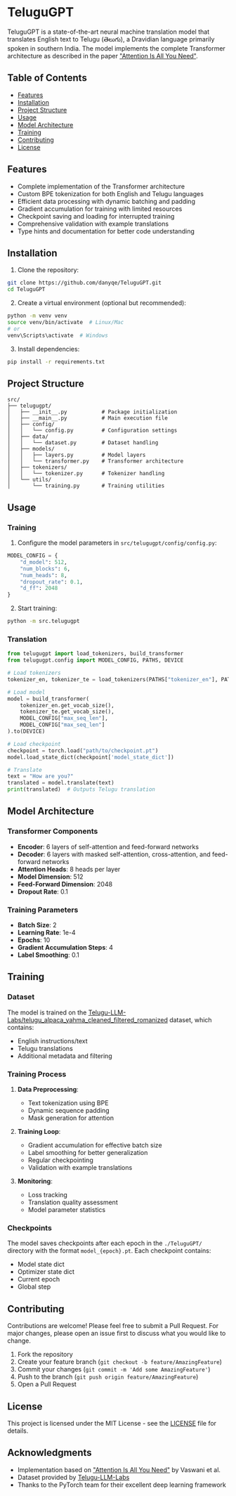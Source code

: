 # TeluguGPT

TeluguGPT is a state-of-the-art neural machine translation model that translates English text to Telugu (తెలుగు), a Dravidian language primarily spoken in southern India. The model implements the complete Transformer architecture as described in the paper ["Attention Is All You Need"](https://arxiv.org/abs/1706.03762).

## Table of Contents
- [Features](#features)
- [Installation](#installation)
- [Project Structure](#project-structure)
- [Usage](#usage)
- [Model Architecture](#model-architecture)
- [Training](#training)
- [Contributing](#contributing)
- [License](#license)

## Features

- Complete implementation of the Transformer architecture
- Custom BPE tokenization for both English and Telugu languages
- Efficient data processing with dynamic batching and padding
- Gradient accumulation for training with limited resources
- Checkpoint saving and loading for interrupted training
- Comprehensive validation with example translations
- Type hints and documentation for better code understanding

## Installation

1. Clone the repository:
```bash
git clone https://github.com/danyqe/TeluguGPT.git
cd TeluguGPT
```

2. Create a virtual environment (optional but recommended):
```bash
python -m venv venv
source venv/bin/activate  # Linux/Mac
# or
venv\Scripts\activate  # Windows
```

3. Install dependencies:
```bash
pip install -r requirements.txt
```

## Project Structure

```
src/
├── telugugpt/
│   ├── __init__.py           # Package initialization
│   ├── __main__.py           # Main execution file
│   ├── config/
│   │   └── config.py         # Configuration settings
│   ├── data/
│   │   └── dataset.py        # Dataset handling
│   ├── models/
│   │   ├── layers.py         # Model layers
│   │   └── transformer.py    # Transformer architecture
│   ├── tokenizers/
│   │   └── tokenizer.py      # Tokenizer handling
│   └── utils/
│       └── training.py       # Training utilities
```

## Usage

### Training

1. Configure the model parameters in `src/telugugpt/config/config.py`:
```python
MODEL_CONFIG = {
    "d_model": 512,
    "num_blocks": 6,
    "num_heads": 8,
    "dropout_rate": 0.1,
    "d_ff": 2048
}
```

2. Start training:
```bash
python -m src.telugugpt
```

### Translation

```python
from telugugpt import load_tokenizers, build_transformer
from telugugpt.config import MODEL_CONFIG, PATHS, DEVICE

# Load tokenizers
tokenizer_en, tokenizer_te = load_tokenizers(PATHS["tokenizer_en"], PATHS["tokenizer_te"])

# Load model
model = build_transformer(
    tokenizer_en.get_vocab_size(),
    tokenizer_te.get_vocab_size(),
    MODEL_CONFIG["max_seq_len"],
    MODEL_CONFIG["max_seq_len"]
).to(DEVICE)

# Load checkpoint
checkpoint = torch.load("path/to/checkpoint.pt")
model.load_state_dict(checkpoint['model_state_dict'])

# Translate
text = "How are you?"
translated = model.translate(text)
print(translated)  # Outputs Telugu translation
```

## Model Architecture

### Transformer Components
- **Encoder**: 6 layers of self-attention and feed-forward networks
- **Decoder**: 6 layers with masked self-attention, cross-attention, and feed-forward networks
- **Attention Heads**: 8 heads per layer
- **Model Dimension**: 512
- **Feed-Forward Dimension**: 2048
- **Dropout Rate**: 0.1

### Training Parameters
- **Batch Size**: 2
- **Learning Rate**: 1e-4
- **Epochs**: 10
- **Gradient Accumulation Steps**: 4
- **Label Smoothing**: 0.1

## Training

### Dataset
The model is trained on the [Telugu-LLM-Labs/telugu_alpaca_yahma_cleaned_filtered_romanized](https://huggingface.co/datasets/Telugu-LLM-Labs/telugu_alpaca_yahma_cleaned_filtered_romanized) dataset, which contains:
- English instructions/text
- Telugu translations
- Additional metadata and filtering

### Training Process
1. **Data Preprocessing**:
   - Text tokenization using BPE
   - Dynamic sequence padding
   - Mask generation for attention

2. **Training Loop**:
   - Gradient accumulation for effective batch size
   - Label smoothing for better generalization
   - Regular checkpointing
   - Validation with example translations

3. **Monitoring**:
   - Loss tracking
   - Translation quality assessment
   - Model parameter statistics

### Checkpoints
The model saves checkpoints after each epoch in the `./TeluguGPT/` directory with the format `model_{epoch}.pt`. Each checkpoint contains:
- Model state dict
- Optimizer state dict
- Current epoch
- Global step

## Contributing

Contributions are welcome! Please feel free to submit a Pull Request. For major changes, please open an issue first to discuss what you would like to change.

1. Fork the repository
2. Create your feature branch (`git checkout -b feature/AmazingFeature`)
3. Commit your changes (`git commit -m 'Add some AmazingFeature'`)
4. Push to the branch (`git push origin feature/AmazingFeature`)
5. Open a Pull Request

## License

This project is licensed under the MIT License - see the [LICENSE](LICENSE) file for details.

## Acknowledgments

- Implementation based on ["Attention Is All You Need"](https://arxiv.org/abs/1706.03762) by Vaswani et al.
- Dataset provided by [Telugu-LLM-Labs](https://huggingface.co/Telugu-LLM-Labs)
- Thanks to the PyTorch team for their excellent deep learning framework
